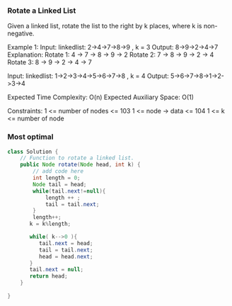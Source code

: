 ### Rotate a Linked List

Given a linked list, rotate the list to the right by k places, where k is non-negative.



Example 1:
Input: linkedlist: 2->4->7->8->9 , k = 3
Output: 8->9->2->4->7
Explanation:
Rotate 1: 4 -> 7 -> 8 -> 9 -> 2
Rotate 2: 7 -> 8 -> 9 -> 2 -> 4
Rotate 3: 8 -> 9 -> 2 -> 4 -> 7

Input: linkedlist: 1->2->3->4->5->6->7->8 , k = 4
Output: 5->6->7->8->1->2->3->4

Expected Time Complexity: O(n)
Expected Auxiliary Space: O(1)

Constraints:
1 <= number of nodes <= 103
1 <= node -> data <= 104
1 <= k <= number of node


### Most optimal  
```java
class Solution {
    // Function to rotate a linked list.
    public Node rotate(Node head, int k) {
        // add code here
        int length = 0;
        Node tail = head;
        while(tail.next!=null){
            length ++ ;
            tail = tail.next;
        }
        length++;
       k = k%length;

       while( k-->0 ){
          tail.next = head;
          tail = tail.next;
          head = head.next;
       } 
       tail.next = null;
       return head;
    }
   
}
```